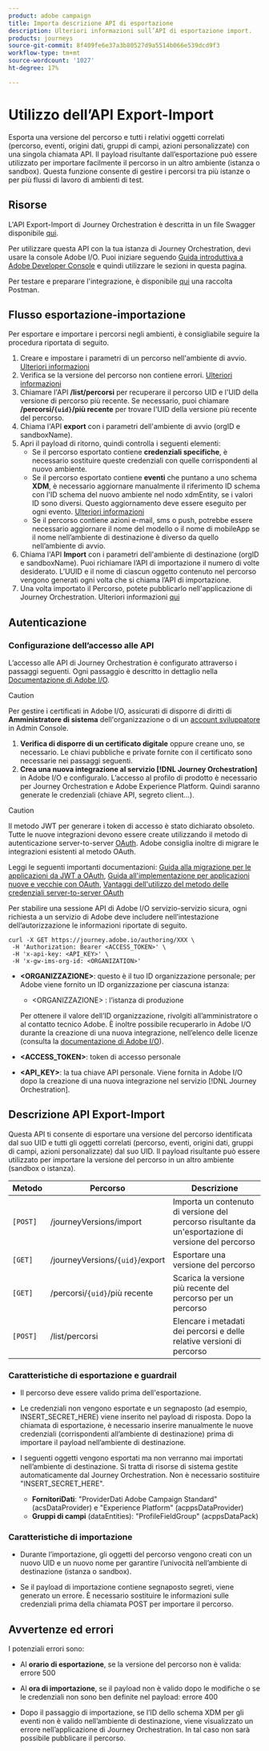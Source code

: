 ```yaml
---
product: adobe campaign
title: Importa descrizione API di esportazione
description: Ulteriori informazioni sull’API di esportazione import.
products: journeys
source-git-commit: 8f409fe6e37a3b80527d9a5514b066e539dcd9f3
workflow-type: tm+mt
source-wordcount: '1027'
ht-degree: 17%

---
```



# Utilizzo dell’API Export-Import

Esporta una versione del percorso e tutti i relativi oggetti correlati (percorso, eventi, origini dati, gruppi di campi, azioni personalizzate) con una singola chiamata API. Il payload risultante dall’esportazione può essere utilizzato per importare facilmente il percorso in un altro ambiente (istanza o sandbox).
Questa funzione consente di gestire i percorsi tra più istanze o per più flussi di lavoro di ambienti di test.


## Risorse

L&#39;API Export-Import di Journey Orchestration è descritta in un file Swagger disponibile [qui](https://adobedocs.github.io/JourneyAPI/docs/).

Per utilizzare questa API con la tua istanza di Journey Orchestration, devi usare la console Adobe I/O. Puoi iniziare seguendo [Guida introduttiva a Adobe Developer Console](https://www.adobe.io/apis/experienceplatform/console/docs.html#!AdobeDocs/adobeio-console/master/getting-started.md) e quindi utilizzare le sezioni in questa pagina.

Per testare e preparare l&#39;integrazione, è disponibile [qui](https://raw.githubusercontent.com/AdobeDocs/JourneyAPI/master/postman-collections/Journey-Orchestration_Export-import-API_postman-collection.json) una raccolta Postman.


## Flusso esportazione-importazione

Per esportare e importare i percorsi negli ambienti, è consigliabile seguire la procedura riportata di seguito.

1. Creare e impostare i parametri di un percorso nell&#39;ambiente di avvio. [Ulteriori informazioni](https://experienceleague.adobe.com/docs/journeys/using/building-journeys/about-journey-building/journey.html?lang=it)
1. Verifica se la versione del percorso non contiene errori. [Ulteriori informazioni](https://experienceleague.adobe.com/docs/journeys/using/building-journeys/testing-the-journey.html?lang=it)
1. Chiamare l&#39;API **/list/percorsi** per recuperare il percorso UID e l&#39;UID della versione di percorso più recente. Se necessario, puoi chiamare **/percorsi/`{uid}`/più recente** per trovare l&#39;UID della versione più recente del percorso.
1. Chiama l&#39;API **export** con i parametri dell&#39;ambiente di avvio (orgID e sandboxName).
1. Apri il payload di ritorno, quindi controlla i seguenti elementi:
   * Se il percorso esportato contiene **credenziali specifiche**, è necessario sostituire queste credenziali con quelle corrispondenti al nuovo ambiente.
   * Se il percorso esportato contiene **eventi** che puntano a uno schema **XDM**, è necessario aggiornare manualmente il riferimento ID schema con l&#39;ID schema del nuovo ambiente nel nodo xdmEntity, se i valori ID sono diversi. Questo aggiornamento deve essere eseguito per ogni evento. [Ulteriori informazioni](https://experienceleague.adobe.com/docs/journeys/using/events-journeys/experience-event-schema.html?lang=it)
   * Se il percorso contiene azioni e-mail, sms o push, potrebbe essere necessario aggiornare il nome del modello o il nome di mobileApp se il nome nell’ambiente di destinazione è diverso da quello nell’ambiente di avvio.
1. Chiama l&#39;API **Import** con i parametri dell&#39;ambiente di destinazione (orgID e sandboxName). Puoi richiamare l’API di importazione il numero di volte desiderato. L’UUID e il nome di ciascun oggetto contenuto nel percorso vengono generati ogni volta che si chiama l’API di importazione.
1. Una volta importato il Percorso, potete pubblicarlo nell&#39;applicazione di Journey Orchestration. Ulteriori informazioni [qui](https://experienceleague.adobe.com/docs/journeys/using/building-journeys/publishing-the-journey.html?lang=it)


## Autenticazione

### Configurazione dell’accesso alle API

L’accesso alle API di Journey Orchestration è configurato attraverso i passaggi seguenti. Ogni passaggio è descritto in dettaglio nella [Documentazione di Adobe I/O](https://www.adobe.io/authentication/auth-methods.html#!AdobeDocs/adobeio-auth/master/AuthenticationOverview/ServiceAccountIntegration.md).

>[!CAUTION]
>
>Per gestire i certificati in Adobe I/O, assicurati di disporre di diritti di <b>Amministratore di sistema</b> dell&#39;organizzazione o di un [account sviluppatore](https://helpx.adobe.com/it/enterprise/using/manage-developers.html) in Admin Console.

1. **Verifica di disporre di un certificato digitale** oppure creane uno, se necessario. Le chiavi pubbliche e private fornite con il certificato sono necessarie nei passaggi seguenti.
1. **Crea una nuova integrazione al servizio [!DNL Journey Orchestration]** in Adobe I/O e configuralo. L’accesso al profilo di prodotto è necessario per Journey Orchestration e Adobe Experience Platform. Quindi saranno generate le credenziali (chiave API, segreto client...).

>[!CAUTION]
>
>Il metodo JWT per generare i token di accesso è stato dichiarato obsoleto. Tutte le nuove integrazioni devono essere create utilizzando il metodo di autenticazione server-to-server [OAuth](https://experienceleague.adobe.com/docs/experience-platform/landing/platform-apis/api-authentication.html?lang=it#select-oauth-server-to-server). Adobe consiglia inoltre di migrare le integrazioni esistenti al metodo OAuth.
>
>Leggi le seguenti importanti documentazioni:
>[Guida alla migrazione per le applicazioni da JWT a OAuth](https://developer.adobe.com/developer-console/docs/guides/authentication/ServerToServerAuthentication/migration/),
>[Guida all&#39;implementazione per applicazioni nuove e vecchie con OAuth](https://developer.adobe.com/developer-console/docs/guides/authentication/ServerToServerAuthentication/implementation/),
>[Vantaggi dell&#39;utilizzo del metodo delle credenziali server-to-server OAuth](https://developer.adobe.com/developer-console/docs/guides/authentication/ServerToServerAuthentication/migration/#why-oauth-server-to-server-credentials)


Per stabilire una sessione API di Adobe I/O servizio-servizio sicura, ogni richiesta a un servizio di Adobe deve includere nell’intestazione dell’autorizzazione le informazioni riportate di seguito.

```
curl -X GET https://journey.adobe.io/authoring/XXX \
 -H 'Authorization: Bearer <ACCESS_TOKEN>' \
 -H 'x-api-key: <API_KEY>' \
 -H 'x-gw-ims-org-id: <ORGANIZATION>'
```

* **&lt;ORGANIZZAZIONE>**: questo è il tuo ID organizzazione personale; per Adobe viene fornito un ID organizzazione per ciascuna istanza:

   * &lt;ORGANIZZAZIONE> : l’istanza di produzione

  Per ottenere il valore dell’ID organizzazione, rivolgiti all’amministratore o al contatto tecnico Adobe. È inoltre possibile recuperarlo in Adobe I/O durante la creazione di una nuova integrazione, nell’elenco delle licenze (consulta la [documentazione di Adobe I/O](https://www.adobe.io/authentication.html)).

* **&lt;ACCESS_TOKEN>**: token di accesso personale

* **&lt;API_KEY>**: la tua chiave API personale. Viene fornita in Adobe I/O dopo la creazione di una nuova integrazione nel servizio [!DNL Journey Orchestration].



## Descrizione API Export-Import

Questa API ti consente di esportare una versione del percorso identificata dal suo UID e tutti gli oggetti correlati (percorso, eventi, origini dati, gruppi di campi, azioni personalizzate) dal suo UID.
Il payload risultante può essere utilizzato per importare la versione del percorso in un altro ambiente (sandbox o istanza).

| Metodo | Percorso | Descrizione |
|---|---|---|
| `[POST]` | /journeyVersions/import | Importa un contenuto di versione del percorso risultante da un&#39;esportazione di versione del percorso |
| `[GET]` | /journeyVersions/`{uid}`/export | Esportare una versione del percorso |
| `[GET]` | /percorsi/`{uid}`/più recente | Scarica la versione più recente del percorso per un percorso |
| `[POST]` | /list/percorsi | Elencare i metadati dei percorsi e delle relative versioni di percorso |


### Caratteristiche di esportazione e guardrail

* Il percorso deve essere valido prima dell&#39;esportazione.

* Le credenziali non vengono esportate e un segnaposto (ad esempio, INSERT_SECRET_HERE) viene inserito nel payload di risposta.
Dopo la chiamata di esportazione, è necessario inserire manualmente le nuove credenziali (corrispondenti all’ambiente di destinazione) prima di importare il payload nell’ambiente di destinazione.

* I seguenti oggetti vengono esportati ma non verranno mai importati nell’ambiente di destinazione. Si tratta di risorse di sistema gestite automaticamente dal Journey Orchestration. Non è necessario sostituire &quot;INSERT_SECRET_HERE&quot;.
   * **FornitoriDati**: &quot;ProviderDati Adobe Campaign Standard&quot; (acsDataProvider) e &quot;Experience Platform&quot; (acppsDataProvider)
   * **Gruppi di campi** (dataEntities): &quot;ProfileFieldGroup&quot; (acppsDataPack)



### Caratteristiche di importazione

* Durante l’importazione, gli oggetti del percorso vengono creati con un nuovo UID e un nuovo nome per garantire l’univocità nell’ambiente di destinazione (istanza o sandbox).

* Se il payload di importazione contiene segnaposto segreti, viene generato un errore. È necessario sostituire le informazioni sulle credenziali prima della chiamata POST per importare il percorso.

## Avvertenze ed errori

I potenziali errori sono:

* Al **orario di esportazione**, se la versione del percorso non è valida: errore 500

* Al **ora di importazione**, se il payload non è valido dopo le modifiche o se le credenziali non sono ben definite nel payload: errore 400

* Dopo il passaggio di importazione, se l’ID dello schema XDM per gli eventi non è valido nell’ambiente di destinazione, viene visualizzato un errore nell’applicazione di Journey Orchestration. In tal caso non sarà possibile pubblicare il percorso.